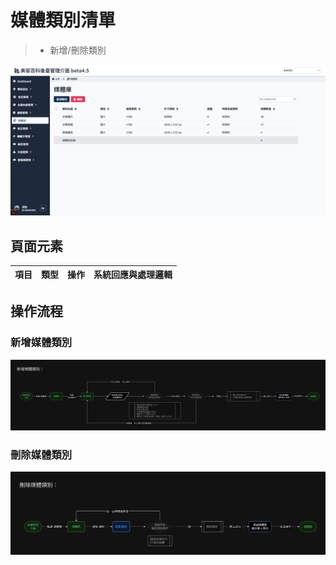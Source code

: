 # 媒體類別清單
> - 新增/刪除類別


![畫面示意](asset/mediafolder-list.png)

## 頁面元素

| 項目 | 類型 | 操作 | 系統回應與處理邏輯 |
| --- | --- | --- | --- |


## 操作流程

### 新增媒體類別
![新增媒體類別](asset/add-mediafolder-flow.png)

### 刪除媒體類別
![刪除媒體類別](asset/delete-mediafolder-flow.png)


